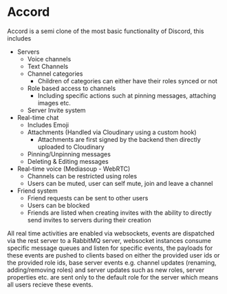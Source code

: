 # Accord

Accord is a semi clone of the most basic functionality of Discord, this includes

- Servers
  - Voice channels
  - Text Channels
  - Channel categories
    - Children of categories can either have their roles synced or not
  - Role based access to channels
    - Including specific actions such at pinning messages, attaching images etc.
  - Server Invite system
- Real-time chat
  - Includes Emoji
  - Attachments (Handled via Cloudinary using a custom hook)
    - Attachments are first signed by the backend then directly uploaded to Cloudinary
  - Pinning/Unpinning messages
  - Deleting & Editing messages
- Real-time voice (Mediasoup - WebRTC)
  - Channels can be restricted using roles
  - Users can be muted, user can self mute, join and leave a channel
- Friend system
  - Friend requests can be sent to other users
  - Users can be blocked
  - Friends are listed when creating invites with the ability to directly send invites to servers during their creation

All real time activities are enabled via websockets, events are dispatched via the rest server to a RabbitMQ server, websocket instances consume specific message queues and listen for specific events, the payloads for these events are pushed to clients based on either the provided user ids or the provided role ids, base server events e.g. channel updates (renaming, adding/removing roles) and server updates such as new roles, server properties etc. are sent only to the default role for the server which means all users recieve these events.
